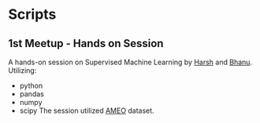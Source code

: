 # Scripts

## 1st Meetup - Hands on Session
A hands-on session on Supervised Machine Learning by [Harsh](https://github.com/harshnisar) and [Bhanu](https://github.com/bhanu-mnit). Utilizing:
- python
- pandas
- numpy
- scipy
The session utilized [AMEO](http://dl.acm.org/citation.cfm?id=2892037) dataset.